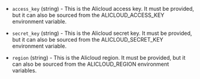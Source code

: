 <!-- Code generated from the comments of the AlicloudAccessConfig struct in builder/alicloud/ecs/access_config.go; DO NOT EDIT MANUALLY -->

-   `access_key` (string) - This is the Alicloud access key. It must be
    provided, but it can also be sourced from the ALICLOUD_ACCESS_KEY
    environment variable.
    
-   `secret_key` (string) - This is the Alicloud secret key. It must be
    provided, but it can also be sourced from the ALICLOUD_SECRET_KEY
    environment variable.
    
-   `region` (string) - This is the Alicloud region. It must be provided, but
    it can also be sourced from the ALICLOUD_REGION environment variables.
    